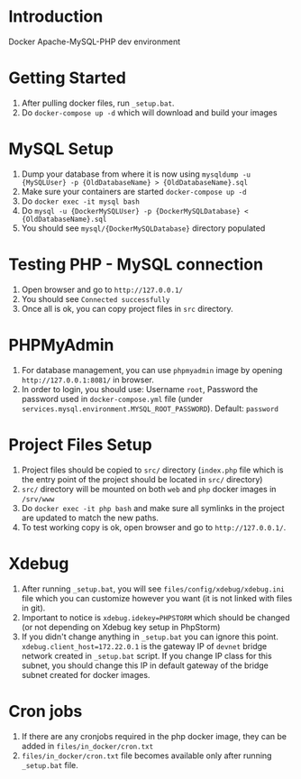 # Introduction 

Docker Apache-MySQL-PHP dev environment 

# Getting Started
1. After pulling docker files, run `_setup.bat`.
2. Do `docker-compose up -d` which will download and build your images

# MySQL Setup
1. Dump your database from where it is now using `mysqldump -u {MySQLUser} -p {OldDatabaseName} > {OldDatabaseName}.sql`
2. Make sure your containers are started `docker-compose up -d`
3. Do `docker exec -it mysql bash`
4. Do `mysql -u {DockerMySQLUser} -p {DockerMySQLDatabase} < {OldDatabaseName}.sql`
5. You should see `mysql/{DockerMySQLDatabase}` directory populated

# Testing PHP - MySQL connection
1. Open browser and go to `http://127.0.0.1/`
2. You should see `Connected successfully`
3. Once all is ok, you can copy project files in `src` directory.

# PHPMyAdmin
1. For database management, you can use `phpmyadmin` image by opening `http://127.0.0.1:8081/` in browser.
2. In order to login, you should use: Username `root`, Password the password used in `docker-compose.yml` file (under `services.mysql.environment.MYSQL_ROOT_PASSWORD`). Default: `password`

# Project Files Setup
1. Project files should be copied to `src/` directory (`index.php` file which is the entry point of the project should be located in `src/` directory)
2. `src/` directory will be mounted on both `web` and `php` docker images in `/srv/www`
3. Do `docker exec -it php bash` and make sure all symlinks in the project are updated to match the new paths.
4. To test working copy is ok, open browser and go to `http://127.0.0.1/`.

# Xdebug
1. After running `_setup.bat`, you will see `files/config/xdebug/xdebug.ini` file which you can customize however you want (it is not linked with files in git).
2. Important to notice is `xdebug.idekey=PHPSTORM` which should be changed (or not depending on Xdebug key setup in PhpStorm)
3. If you didn't change anything in `_setup.bat` you can ignore this point. `xdebug.client_host=172.22.0.1` is the gateway IP of `devnet` bridge network created in `_setup.bat` script. If you change IP class for this subnet, you should change this IP in default gateway of the bridge subnet created for docker images.

# Cron jobs
1. If there are any cronjobs required in the php docker image, they can be added in `files/in_docker/cron.txt`
2. `files/in_docker/cron.txt` file becomes available only after running `_setup.bat` file.
